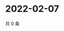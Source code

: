 # 2022-02-07

共 0 条

<!-- BEGIN WEIBO -->
<!-- 最后更新时间 Mon Feb 07 2022 11:14:00 GMT+0800 (China Standard Time) -->

<!-- END WEIBO -->
